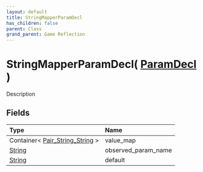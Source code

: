 ```yaml
---
layout: default
title: StringMapperParamDecl
has_children: false
parent: Class
grand_parent: Game Reflection
---
```

# StringMapperParamDecl( [ ParamDecl ](/riftbreaker-wiki/docs/game-reflection/classes/param_decl/) )
Description 

## Fields

| Type | Name |
|:----------|:--------------|
| Container< [Pair_String_String](/riftbreaker-wiki/docs/game-reflection/classes/pair__string__string/) > | value_map |
| [String](/riftbreaker-wiki/docs/game-reflection/components/string/) | observed_param_name |
| [String](/riftbreaker-wiki/docs/game-reflection/components/string/) | default |

